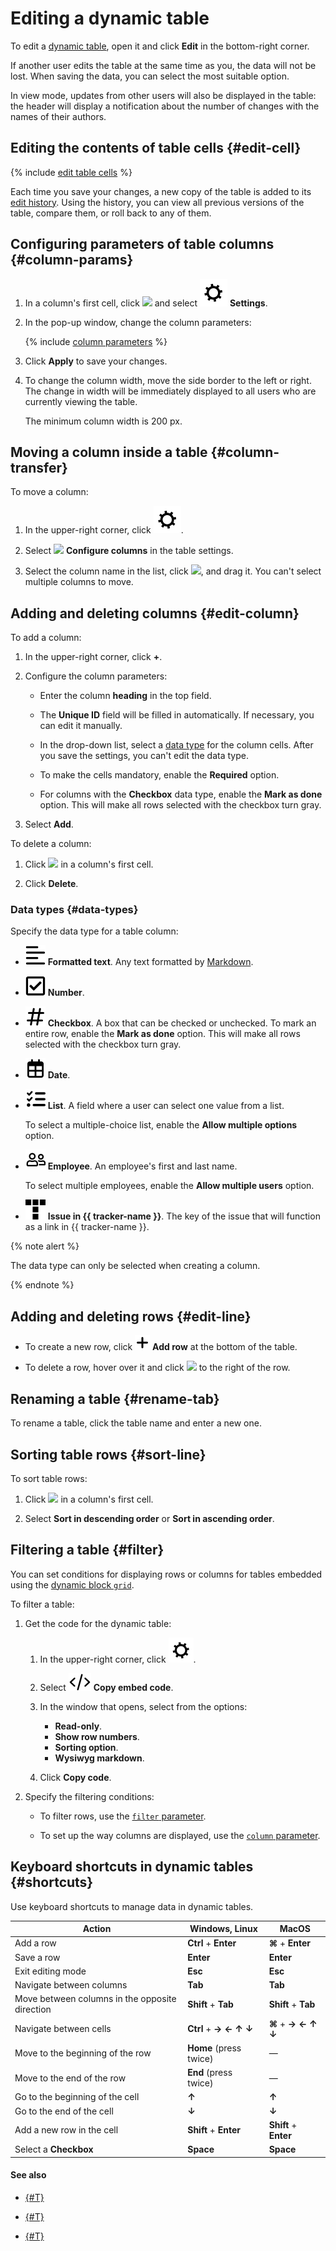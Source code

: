 # Editing a dynamic table

To edit a [dynamic table](pages-types.md#grid), open it and click **Edit** in the bottom-right corner.

If another user edits the table at the same time as you, the data will not be lost. When saving the data, you can select the most suitable option.

In view mode, updates from other users will also be displayed in the table: the header will display a notification about the number of changes with the names of their authors.

## Editing the contents of table cells {#edit-cell}

{% include [edit table cells](../_includes/edit-cells.md) %}

Each time you save your changes, a new copy of the table is added to its [edit history](history.md#grid). Using the history, you can view all previous versions of the table, compare them, or roll back to any of them.

## Configuring parameters of table columns {#column-params}

1. In a column's first cell, click ![](../_assets/wiki/svg/actions-icon.svg) and select ![](../_assets/wiki/svg/new-settings.svg) **Settings**.

1. In the pop-up window, change the column parameters:

   {% include [column parameters](../_includes/column-parameters.md) %}

1. Click **Apply** to save your changes.

1. To change the column width, move the side border to the left or right. The change in width will be immediately displayed to all users who are currently viewing the table.

   The minimum column width is 200 px.

## Moving a column inside a table {#column-transfer}

To move a column:

1. In the upper-right corner, click ![](../_assets/wiki/svg/new-settings.svg).

1. Select ![](../_assets/wiki/svg/table-settings.svg) **Configure columns** in the table settings.

1. Select the column name in the list, click ![](../_assets/wiki/svg/moving.svg), and drag it. You can't select multiple columns to move.

## Adding and deleting columns {#edit-column}

To add a column:

1. In the upper-right corner, click **+**.

1. Configure the column parameters:

   * Enter the column **heading** in the top field.

   * The **Unique ID** field will be filled in automatically. If necessary, you can edit it manually.

   * In the drop-down list, select a [data type](#data-types) for the column cells. After you save the settings, you can't edit the data type.

   * To make the cells mandatory, enable the **Required** option.

   * For columns with the **Checkbox** data type, enable the **Mark as done** option. This will make all rows selected with the checkbox turn gray.

1. Select **Add**.

To delete a column:

1. Click ![](../_assets/wiki/svg/actions-icon.svg) in a column's first cell.

1. Click **Delete**.

### Data types {#data-types}

Specify the data type for a table column:

* ![](../_assets/wiki/svg/type-text.svg) **Formatted text**. Any text formatted by [Markdown](basic-markup.md).

* ![](../_assets/wiki/svg/type-checkbox.svg) **Number**.

* ![](../_assets/wiki/svg/type-number.svg) **Checkbox**. A box that can be checked or unchecked. To mark an entire row, enable the **Mark as done** option. This will make all rows selected with the checkbox turn gray.

* ![](../_assets/wiki/svg/type-date.svg) **Date**.

* ![](../_assets/wiki/svg/type-list.svg) **List**. A field where a user can select one value from a list.

   To select a multiple-choice list, enable the **Allow multiple options** option.

* ![](../_assets/wiki/svg/type-employee.svg) **Employee**. An employee's first and last name.

   To select multiple employees, enable the **Allow multiple users** option.

* ![](../_assets/wiki/svg/type-tracker.svg) **Issue in {{ tracker-name }}**. The key of the issue that will function as a link in {{ tracker-name }}.

{% note alert %}

The data type can only be selected when creating a column.

{% endnote %}

## Adding and deleting rows {#edit-line}

* To create a new row, click ![](../_assets/wiki/svg/add.svg) **Add row** at the bottom of the table.

* To delete a row, hover over it and click ![](../_assets/wiki/del-row.png) to the right of the row.

## Renaming a table {#rename-tab}

To rename a table, click the table name and enter a new one.

## Sorting table rows {#sort-line}

To sort table rows:

1. Click ![](../_assets/wiki/svg/actions-icon.svg) in a column's first cell.

1. Select **Sort in descending order** or **Sort in ascending order**.

## Filtering a table {#filter}

You can set conditions for displaying rows or columns for tables embedded using the [dynamic block `grid`](actions/grid-reference.md).

To filter a table:

1. Get the code for the dynamic table:
   1. In the upper-right corner, click ![](../_assets/wiki/svg/settings-insert.svg).

   1. Select ![](../_assets/wiki/svg/link.svg) **Copy embed code**.

   1. In the window that opens, select from the options:
      * **Read-only**.
      * **Show row numbers**.
      * **Sorting option**.
      * **Wysiwyg markdown**.

   1. Click **Copy code**.

1. Specify the filtering conditions:

   * To filter rows, use the [`filter` parameter](actions/grid-reference.md#row-filter).

   * To set up the way columns are displayed, use the [`column` parameter](actions/grid-reference.md#col-filter).

## Keyboard shortcuts in dynamic tables {#shortcuts}

Use keyboard shortcuts to manage data in dynamic tables.

| **Action** | **Windows, Linux** | **MacOS** |
--- | --- | --- |
| Add a row | **Ctrl** + **Enter** | **⌘** + **Enter** |
| Save a row | **Enter** | **Enter** |
| Exit editing mode | **Esc** | **Esc** |
| Navigate between columns | **Tab** | **Tab** |
| Move between columns in the opposite direction | **Shift** + **Tab** | **Shift** + **Tab** |
| Navigate between cells | **Ctrl** + **→** **←** **↑** **↓** | **⌘** + **→** **←** **↑** **↓** |
| Move to the beginning of the row | **Home** (press twice) | — |
| Move to the end of the row | **End** (press twice) | — |
| Go to the beginning of the cell | **↑** | **↑** |
| Go to the end of the cell | **↓** | **↓** |
| Add a new row in the cell | **Shift** + **Enter** | **Shift** + **Enter** |
| Select a **Checkbox** | **Space** | **Space** |

#### See also

* [{#T}](create-grid.md)

* [{#T}](add-grid.md)

* [{#T}](import-page.md)
